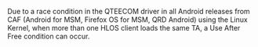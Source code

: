 Due to a race condition in the QTEECOM driver in all Android releases from CAF (Android for MSM, Firefox OS for MSM, QRD Android) using the Linux Kernel, when more than one HLOS client loads the same TA, a Use After Free condition can occur.
